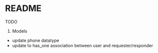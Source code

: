 # README

TODO

1. Models
  - update phone datatype
  - update to has_one association between user and requester/responder
